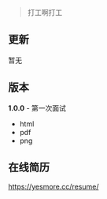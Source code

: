 > 打工啊打工

## 更新

暂无



## 版本

**1.0.0** - 第一次面试 

- html
- pdf
- png 



## 在线简历

https://yesmore.cc/resume/
